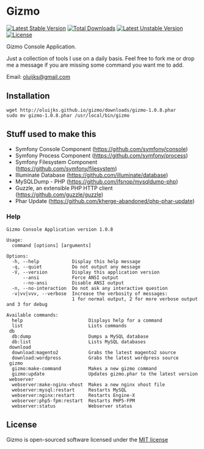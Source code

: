 # Gizmo

[![Latest Stable Version](https://poser.pugx.org/oluijks/gizmo/v/stable)](https://packagist.org/packages/oluijks/gizmo) [![Total Downloads](https://poser.pugx.org/oluijks/gizmo/downloads)](https://packagist.org/packages/oluijks/gizmo) [![Latest Unstable Version](https://poser.pugx.org/oluijks/gizmo/v/unstable)](https://packagist.org/packages/oluijks/gizmo) [![License](https://poser.pugx.org/oluijks/gizmo/license)](https://packagist.org/packages/oluijks/gizmo)

Gizmo Console Application.

Just a collection of tools I use on a daily basis. Feel free to fork me or drop me a message if you are missing some command you want me to add.

Email: <oluijks@gmail.com>

## Installation

    wget http://oluijks.github.io/gizmo/downloads/gizmo-1.0.8.phar
    sudo mv gizmo-1.0.8.phar /usr/local/bin/gizmo

## Stuff used to make this
* Symfony Console Component (https://github.com/symfony/console)
* Symfony Process Component (https://github.com/symfony/process)
* Symfony Filesystem Component (https://github.com/symfony/filesystem)
* Illuminate Database (https://github.com/illuminate/database)
* MySQLDump - PHP (https://github.com/ifsnop/mysqldump-php)
* Guzzle, an extensible PHP HTTP client (https://github.com/guzzle/guzzle)
* Phar Update (https://github.com/kherge-abandoned/php-phar-update)

### Help

    Gizmo Console Application version 1.0.8

    Usage:
      command [options] [arguments]

    Options:
      -h, --help            Display this help message
      -q, --quiet           Do not output any message
      -V, --version         Display this application version
          --ansi            Force ANSI output
          --no-ansi         Disable ANSI output
      -n, --no-interaction  Do not ask any interactive question
      -v|vv|vvv, --verbose  Increase the verbosity of messages:
                            1 for normal output, 2 for more verbose output and 3 for debug

    Available commands:
      help                        Displays help for a command
      list                        Lists commands
     db
      db:dump                     Dumps a MySQL database
      db:list                     Lists MySQL databases
     download
      download:magento2           Grabs the latest magento2 source
      download:wordpress          Grabs the latest wordpress source
     gizmo
      gizmo:make-command          Makes a new gizmo command
      gizmo:update                Updates gizmo.phar to the latest version
     webserver
      webserver:make-nginx-vhost  Makes a new nginx vhost file
      webserver:mysql:restart     Restarts MySQL
      webserver:nginx:restart     Restarts Engine-X
      webserver:php5-fpm:restart  Restarts PHP5-FPM
      webserver:status            Webserver status

## License

Gizmo is open-sourced software licensed under the [MIT license](http://opensource.org/licenses/MIT)
